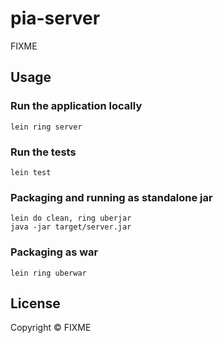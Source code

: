 # pia-server

FIXME

## Usage

### Run the application locally

`lein ring server`

### Run the tests

`lein test`

### Packaging and running as standalone jar

```
lein do clean, ring uberjar
java -jar target/server.jar
```

### Packaging as war

`lein ring uberwar`

## License

Copyright ©  FIXME
